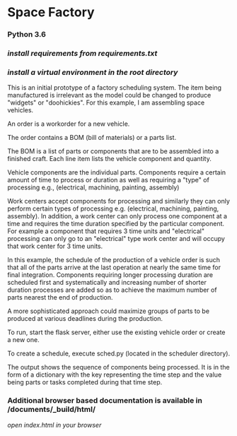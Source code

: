 # Space Factory

###  Python 3.6
### _install requirements from requirements.txt_

### _install a virtual environment in the root directory_

This is an initial prototype of a factory scheduling system.  The item being manufactured is irrelevant as the model could be changed to produce "widgets" or "doohickies".  For this example, I am assembling space vehicles.

An order is a workorder for a new vehicle.

The order contains a BOM (bill of materials) or a parts list.

The BOM is a list of parts or components that are to be assembled into a finished craft.  Each line item lists the vehicle component and quantity.

Vehicle components are the individual parts.  Components require a certain amount of time to process or duration as well as requiring a "type" of processing e.g., (electrical, machining, painting, assembly)

Work centers accept components for processing and similarly they can only perform certain types of processing e.g. (electrical, machining, painting, assembly).  In addition, a work center can only process one component at a time and requires the time duration specified by the particular component.  For example a component that requires 3 time units and "electrical" processing can only go to an "electrical" type work center and will occupy that work center for 3 time units.


In this example, the schedule of the production of a vehicle order is such that all of the parts arrive at the last operation at nearly the same time for final integration.  Components requiring longer processing duration are scheduled first and systematically and increasing number of shorter duration processes are added so as to achieve the maximum number of parts nearest the end of production.


A more sophisticated approach could maximize groups of parts to be produced at various deadlines during the production.


To run, start the flask server, either use the existing vehicle order or create a new one.

To create a schedule, execute sched.py (located in the scheduler directory).

The output shows the sequence of components being processed.  It is in the form of a dictionary with the key representing the time step and the value being parts or tasks completed during that time step.


### Additional browser based documentation is available in /documents/_build/html/


_open index.html in your browser_


